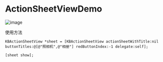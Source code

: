 # ActionSheetViewDemo


 ![image](https://github.com/niuniuKobe/ActionSheetViewDemo/blob/master/KBActionSheetViewDemo/screen.gif)

使用方法

    KBActionSheetView *sheet = [KBActionSheetView actionSheetWithTitle:nil buttonTitles:@[@"照相机",@"相册"] redButtonIndex:-1 delegate:self];
    
    [sheet show];
